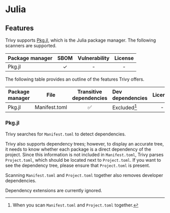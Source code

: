 # Julia

## Features

Trivy supports [Pkg.jl](https://pkgdocs.julialang.org/v1/), which is the Julia package manager.
The following scanners are supported.

| Package manager | SBOM | Vulnerability | License |
|-----------------|:----:|:-------------:|:-------:|
| Pkg.jl          |  ✓   |       -       |    -    |

The following table provides an outline of the features Trivy offers.

| Package manager | File          | Transitive dependencies | Dev dependencies | License | Dependency graph | Position |
| --------------- | ------------- | :---------------------: | :--------------- | :-----: | :--------------: | :------: |
| Pkg.jl          | Manifest.toml |            ✅            | Excluded[^1]     |    -    |        ✅         |    ✅     |

### Pkg.jl

Trivy searches for `Manifest.toml` to detect dependencies.

Trivy also supports dependency trees; however, to display an accurate tree, it needs to know whether each package is a direct dependency of the project.
Since this information is not included in `Manifest.toml`, Trivy parses `Project.toml`, which should be located next to `Project.toml`.
If you want to see the dependency tree, please ensure that `Project.toml` is present.

Scanning `Manifest.toml` and `Project.toml` together also removes developer dependencies.

Dependency extensions are currently ignored.

[^1]: When you scan `Manifest.toml` and `Project.toml` together.

